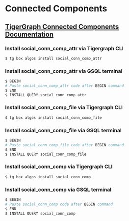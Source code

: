 # Connected Components
## [TigerGraph Connected Components Documentation](https://docs.tigergraph.com/tigergraph-platform-overview/graph-algorithm-library#connected-components)

### Install social_conn_comp_attr via Tigergraph CLI

```bash
$ tg box algos install social_conn_comp_attr
```

### Install social_conn_comp_attr via GSQL terminal

```bash
$ BEGIN
# Paste social_conn_comp_attr code after BEGIN command
$ END 
$ INSTALL QUERY social_conn_comp_attr
```
### Install social_conn_comp_file via Tigergraph CLI

```bash
$ tg box algos install social_conn_comp_file
```

### Install social_conn_comp_file via GSQL terminal

```bash
$ BEGIN
# Paste social_conn_comp_file code after BEGIN command
$ END 
$ INSTALL QUERY social_conn_comp_file
```
### Install social_conn_comp via Tigergraph CLI

```bash
$ tg box algos install social_conn_comp
```

### Install social_conn_comp via GSQL terminal

```bash
$ BEGIN
# Paste social_conn_comp code after BEGIN command
$ END 
$ INSTALL QUERY social_conn_comp
```